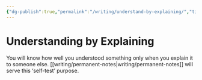 ```yaml
---
{"dg-publish":true,"permalink":"/writing/understand-by-explaining/","title":"Understanding by Explaining","tags":["zettelkasten","learning"]}
---
```



# Understanding by Explaining

You will know how well you understood something only when you explain it to someone else. [[writing/permanent-notes\|writing/permanent-notes]] will serve this ‘self-test’ purpose.
